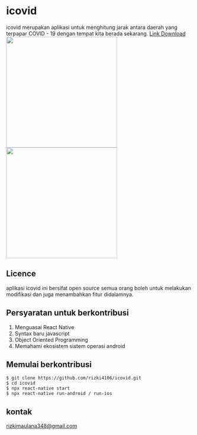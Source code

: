 # icovid
icovid merupakan aplikasi untuk menghitung jarak antara daerah yang terpapar COVID - 19 dengan tempat kita berada sekarang.
<a href='http://health.senidigitalku.com/' target='_blank'>Link Download</a>
<br/>
<img src="http://health.senidigitalku.com/public/image/tracking.png" width="300"/>
<img src="http://health.senidigitalku.com/public/image/data.png" width="300"/>
## Licence
aplikasi icovid ini bersifat open source semua orang boleh untuk melakukan modifikasi dan juga menambahkan fitur didalamnya.
## Persyaratan untuk berkontribusi

1. Menguasai React Native
2. Syntax baru javascript
3. Object Oriented Programming
4. Memahami ekosistem sistem operasi android

## Memulai berkontribusi
```
$ git clone https://github.com/rizki4106/icovid.git
$ cd icovid
$ npx react-native start
$ npx react-native run-android / run-ios

```

## kontak
rizkimaulana348@gmail.com
